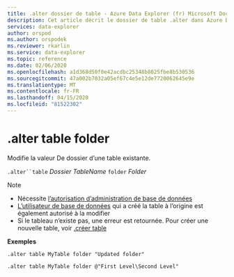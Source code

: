 ```yaml
---
title: .alter dossier de table - Azure Data Explorer (fr) Microsoft Docs
description: Cet article décrit le dossier de table .alter dans Azure Data Explorer.
services: data-explorer
author: orspod
ms.author: orspodek
ms.reviewer: rkarlin
ms.service: data-explorer
ms.topic: reference
ms.date: 02/06/2020
ms.openlocfilehash: a1d368d50f0e42acdbc25348b8025fbe8b530536
ms.sourcegitcommit: 47a002b7032a05ef67c4e5e12de7720062645e9e
ms.translationtype: MT
ms.contentlocale: fr-FR
ms.lasthandoff: 04/15/2020
ms.locfileid: "81522302"
---
```

# <a name="alter-table-folder"></a>.alter table folder

Modifie la valeur De dossier d’une table existante. 

`.alter``table` *Dossier TableName* `folder` *Folder*

> [!NOTE]
> * Nécessite [l’autorisation d’administration de base de données](../management/access-control/role-based-authorization.md)
> * [L’utilisateur de base de données](../management/access-control/role-based-authorization.md) qui a créé la table à l’origine est également autorisé à la modifier
> * Si le tableau n’existe pas, une erreur est retournée. Pour créer une nouvelle table, voir [.créer table](create-table-command.md)

**Exemples** 

```
.alter table MyTable folder "Updated folder"
```

```
.alter table MyTable folder @"First Level\Second Level"
```